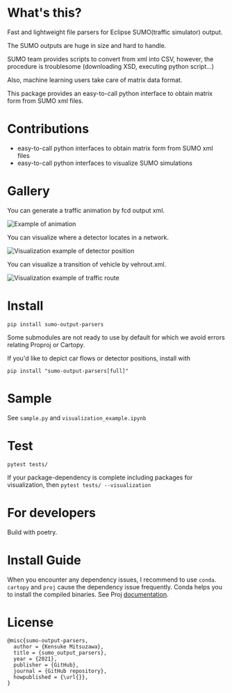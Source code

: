 # What's this?

Fast and lightweight file parsers for Eclipse SUMO(traffic simulator) output.

The SUMO outputs are huge in size and hard to handle.

SUMO team provides scripts to convert from xml into CSV, however, the procedure is troublesome (downloading XSD, executing python script...)

Also, machine learning users take care of matrix data format.

This package provides an easy-to-call python interface to obtain matrix form from SUMO xml files.

# Contributions

- easy-to-call python interfaces to obtain matrix form from SUMO xml files
- easy-to-call python interfaces to visualize SUMO simulations

# Gallery

You can generate a traffic animation by fcd output xml. 

![Example of animation](https://user-images.githubusercontent.com/1772712/135924848-4a938dd2-b2d3-4dfe-bfd6-94904086c382.gif)

You can visualize where a detector locates in a network.

![Visualization example of detector position](https://user-images.githubusercontent.com/1772712/170488284-79893a06-5979-45a0-a7c8-a87d9c89fa79.png)

You can visualize a transition of vehicle by vehrout.xml.

![Visualization example of traffic route](https://user-images.githubusercontent.com/1772712/170488281-3c7c5564-a3f2-403a-a9f5-779db6c7604f.png)

# Install

```
pip install sumo-output-parsers
```

Some submodules are not ready to use by default for which
we avoid errors relating Proproj or Cartopy. 

If you'd like to depict car flows or detector positions, install with

```
pip install "sumo-output-parsers[full]"
```

# Sample

See `sample.py` and `visualization_example.ipynb`

# Test

```
pytest tests/
```

If your package-dependency is complete including packages for visualization, 
then `pytest tests/ --visualization`


# For developers

Build with poetry.

# Install Guide

When you encounter any dependency issues, I recommend to use `conda`.
`cartopy` and `proj` cause the dependency issue frequently.
Conda helps you to install the compiled binaries.
See Proj [documentation](https://proj.org/install.html).

# License

```
@misc{sumo-output-parsers,
  author = {Kensuke Mitsuzawa},
  title = {sumo_output_parsers},
  year = {2021},
  publisher = {GitHub},
  journal = {GitHub repository},
  howpublished = {\url{}},
}
```